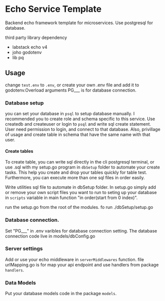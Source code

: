 # Echo Service Template

Backend echo framework template for microservices.
Use postgresql for database.

third party library dependency
- labstack echo v4
- joho godotenv
- lib pq

## Usage

change `test.env` to `.env`, or create your own .env file and add it to godotenv.Overload arguments
PG___ is for database connection.

### Database setup

you can set your database in `psql` to setup database manually.
I recommended you to create role and schema specific to this service.
Use createdb and createuser or login to `psql` and write sql create statement.
User need permission to login, and connect to that database. Also, privillage of 
usage and create table in schema that have the same name with that user.

#### Create tables

To create table, you can write sql directly in the cli postgresql terminal, or
use .sql with my setup.go program in `dbSetup` folder to automate your create tasks.
This help you create and drop your tables quickly for table test. Furthermore, 
you can execute more than one sql files in order easily.

Write utilities sql file to automate in dbSetup folder.
In setup.go simply add or remove your own script files you want to run to seting up 
your database in `scripts` variable in main function "in order(start from 0 index)".

run the setup.go from the root of the modules.
fo run ./dbSetup/setup.go

### Database connection.

Set "PG___" in .env varibles for database connection setting.
The database connection code live in models/dbConfig.go

### Server settings

Add or use your echo middleware in `serverMiddlewares` function.
file urlMapping.go is for map your api endpoint and use handlers from 
package `handlers`.

### Data Models

Put your database models code in the package `models`.